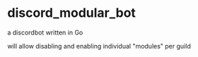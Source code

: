 # discord_modular_bot
a discordbot written in Go

will allow disabling and enabling individual "modules" per guild 
